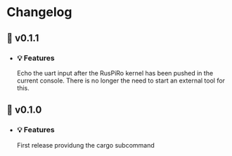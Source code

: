 # Changelog
## :pizza: v0.1.1
- ### :bulb: Features
    Echo the uart input after the RusPiRo kernel has been pushed in the current console. There is no
    longer the need to start an external tool for this.
    
## :pizza: v0.1.0
- ### :bulb: Features
    First release providung the cargo subcommand